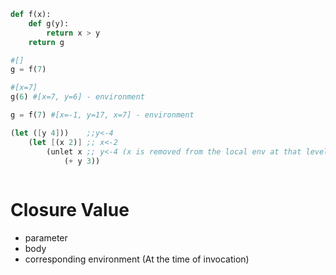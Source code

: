 ```python
def f(x):
	def g(y):
		return x > y
	return g

#[] 
g = f(7) 

#[x=7]
g(6) #[x=7, y=6] - environment

g = f(7) #[x=-1, y=17, x=7] - environment 
```


```scheme
(let ([y 4]))    ;;y<-4
	(let [(x 2)] ;; x<-2
		(unlet x ;; y<-4 (x is removed from the local env at that level)
			(+ y 3)) 
	
```
# Closure Value
- parameter
- body
- corresponding environment (At the time of invocation)





